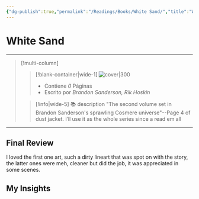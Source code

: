 ```yaml
---
{"dg-publish":true,"permalink":"/Readings/Books/White Sand/","title":"White Sand","tags":["Book"],"created":"2023-09-19T18:32:39.191-05:00","updated":"2023-09-21T12:38:16.206-05:00"}
---
```



# White Sand
- - -
> [!multi-column]
> 
> > [!blank-container|wide-1]
> >  ![cover|300](http://books.google.com/books/content?id=Qxg1MQAACAAJ&printsec=frontcover&img=1&zoom=1&source=gbs_api)
> >- Contiene *0* Páginas
> >- Escrito por *Brandon Sanderson, Rik Hoskin*
> 
> > [!info|wide-5] 📚 description
> > "The second volume set in Brandon Sanderson's sprawling Cosmere universe"--Page 4 of dust jacket.
> > I’ll use it as the whole series since a read em all
> 

- - -

## Final Review
I loved the first one art, such a dirty lineart that was spot on with the story, the latter ones were meh, cleaner but did the job, it was appreciated in some scenes.
## My Insights